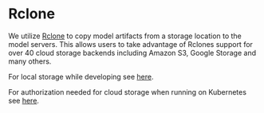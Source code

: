 # Rclone

We utilize [Rclone](https://rclone.org/) to copy model artifacts from a storage location
to the model servers. This allows users to take advantage of Rclones support for over 40
cloud storage backends including Amazon S3, Google Storage and many others.

For local storage while developing see [here](../getting-started/docker-installation.md#local-models).

For authorization needed for cloud storage when running on Kubernetes see [here](../../kubernetes/storage-secrets.md).

